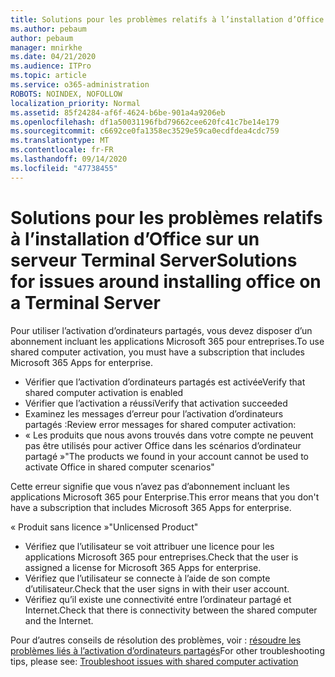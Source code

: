 ```yaml
---
title: Solutions pour les problèmes relatifs à l’installation d’Office sur un serveur Terminal Server
ms.author: pebaum
author: pebaum
manager: mnirkhe
ms.date: 04/21/2020
ms.audience: ITPro
ms.topic: article
ms.service: o365-administration
ROBOTS: NOINDEX, NOFOLLOW
localization_priority: Normal
ms.assetid: 85f24284-af6f-4624-b6be-901a4a9206eb
ms.openlocfilehash: df1a50031196fbd79662cee620fc41c7be14e179
ms.sourcegitcommit: c6692ce0fa1358ec3529e59ca0ecdfdea4cdc759
ms.translationtype: MT
ms.contentlocale: fr-FR
ms.lasthandoff: 09/14/2020
ms.locfileid: "47738455"
---
```

# <a name="solutions-for-issues-around-installing-office-on-a-terminal-server"></a><span data-ttu-id="fdd33-102">Solutions pour les problèmes relatifs à l’installation d’Office sur un serveur Terminal Server</span><span class="sxs-lookup"><span data-stu-id="fdd33-102">Solutions for issues around installing office on a Terminal Server</span></span>

<span data-ttu-id="fdd33-103">Pour utiliser l’activation d’ordinateurs partagés, vous devez disposer d’un abonnement incluant les applications Microsoft 365 pour entreprises.</span><span class="sxs-lookup"><span data-stu-id="fdd33-103">To use shared computer activation, you must have a subscription that includes Microsoft 365 Apps for enterprise.</span></span>
  
- <span data-ttu-id="fdd33-104">Vérifier que l’activation d’ordinateurs partagés est activée</span><span class="sxs-lookup"><span data-stu-id="fdd33-104">Verify that shared computer activation is enabled</span></span>
- <span data-ttu-id="fdd33-105">Vérifier que l’activation a réussi</span><span class="sxs-lookup"><span data-stu-id="fdd33-105">Verify that activation succeeded</span></span>
- <span data-ttu-id="fdd33-106">Examinez les messages d’erreur pour l’activation d’ordinateurs partagés :</span><span class="sxs-lookup"><span data-stu-id="fdd33-106">Review error messages for shared computer activation:</span></span>
- <span data-ttu-id="fdd33-107">« Les produits que nous avons trouvés dans votre compte ne peuvent pas être utilisés pour activer Office dans les scénarios d’ordinateur partagé »</span><span class="sxs-lookup"><span data-stu-id="fdd33-107">"The products we found in your account cannot be used to activate Office in shared computer scenarios"</span></span>
  
<span data-ttu-id="fdd33-108">Cette erreur signifie que vous n’avez pas d’abonnement incluant les applications Microsoft 365 pour Enterprise.</span><span class="sxs-lookup"><span data-stu-id="fdd33-108">This error means that you don't have a subscription that includes Microsoft 365 Apps for enterprise.</span></span>

<span data-ttu-id="fdd33-109">« Produit sans licence »</span><span class="sxs-lookup"><span data-stu-id="fdd33-109">"Unlicensed Product"</span></span>

- <span data-ttu-id="fdd33-110">Vérifiez que l’utilisateur se voit attribuer une licence pour les applications Microsoft 365 pour entreprises.</span><span class="sxs-lookup"><span data-stu-id="fdd33-110">Check that the user is assigned a license for Microsoft 365 Apps for enterprise.</span></span>
- <span data-ttu-id="fdd33-111">Vérifiez que l’utilisateur se connecte à l’aide de son compte d’utilisateur.</span><span class="sxs-lookup"><span data-stu-id="fdd33-111">Check that the user signs in with their user account.</span></span>
- <span data-ttu-id="fdd33-112">Vérifiez qu’il existe une connectivité entre l’ordinateur partagé et Internet.</span><span class="sxs-lookup"><span data-stu-id="fdd33-112">Check that there is connectivity between the shared computer and the Internet.</span></span>

<span data-ttu-id="fdd33-113">Pour d’autres conseils de résolution des problèmes, voir : [résoudre les problèmes liés à l’activation d’ordinateurs partagés](https://docs.microsoft.com/DeployOffice/troubleshoot-shared-computer-activation)</span><span class="sxs-lookup"><span data-stu-id="fdd33-113">For other troubleshooting tips, please see: [Troubleshoot issues with shared computer activation](https://docs.microsoft.com/DeployOffice/troubleshoot-shared-computer-activation)</span></span>